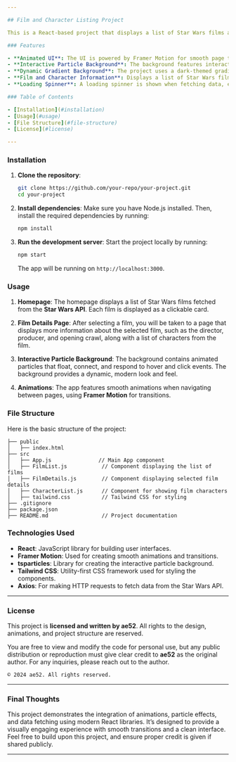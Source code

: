 ```yaml
---

## Film and Character Listing Project

This is a React-based project that displays a list of Star Wars films and their respective characters. The project features animated transitions, an interactive particle background, and smooth page navigation using Framer Motion. The application was developed and designed by **ae52** and is licensed accordingly.

### Features

- **Animated UI**: The UI is powered by Framer Motion for smooth page transitions and interactive film and character lists.
- **Interactive Particle Background**: The background features interactive floating particles, which respond to hover and click events.
- **Dynamic Gradient Background**: The project uses a dark-themed gradient background to give it a sleek and modern feel.
- **Film and Character Information**: Displays a list of Star Wars films, and on selecting a film, shows details and a list of characters from that film.
- **Loading Spinner**: A loading spinner is shown when fetching data, enhancing the user experience.

### Table of Contents

- [Installation](#installation)
- [Usage](#usage)
- [File Structure](#file-structure)
- [License](#license)

---
```


### Installation

1. **Clone the repository**:
   ```bash
   git clone https://github.com/your-repo/your-project.git
   cd your-project
   ```

2. **Install dependencies**:
   Make sure you have Node.js installed. Then, install the required dependencies by running:
   ```bash
   npm install
   ```

3. **Run the development server**:
   Start the project locally by running:
   ```bash
   npm start
   ```

   The app will be running on `http://localhost:3000`.

### Usage

1. **Homepage**: The homepage displays a list of Star Wars films fetched from the **Star Wars API**. Each film is displayed as a clickable card.

2. **Film Details Page**: After selecting a film, you will be taken to a page that displays more information about the selected film, such as the director, producer, and opening crawl, along with a list of characters from the film.

3. **Interactive Particle Background**: The background contains animated particles that float, connect, and respond to hover and click events. The background provides a dynamic, modern look and feel.

4. **Animations**: The app features smooth animations when navigating between pages, using **Framer Motion** for transitions.

### File Structure

Here is the basic structure of the project:

```
├── public
│   ├── index.html
├── src
│   ├── App.js               // Main App component
│   ├── FilmList.js           // Component displaying the list of films
│   ├── FilmDetails.js        // Component displaying selected film details
│   ├── CharacterList.js      // Component for showing film characters
│   ├── tailwind.css          // Tailwind CSS for styling
├── .gitignore
├── package.json
├── README.md                 // Project documentation
```

### Technologies Used

- **React**: JavaScript library for building user interfaces.
- **Framer Motion**: Used for creating smooth animations and transitions.
- **tsparticles**: Library for creating the interactive particle background.
- **Tailwind CSS**: Utility-first CSS framework used for styling the components.
- **Axios**: For making HTTP requests to fetch data from the Star Wars API.

---

### License

This project is **licensed and written by ae52**. All rights to the design, animations, and project structure are reserved.

You are free to view and modify the code for personal use, but any public distribution or reproduction must give clear credit to **ae52** as the original author. For any inquiries, please reach out to the author.

```
© 2024 ae52. All rights reserved.
```

---

### Final Thoughts

This project demonstrates the integration of animations, particle effects, and data fetching using modern React libraries. It’s designed to provide a visually engaging experience with smooth transitions and a clean interface. Feel free to build upon this project, and ensure proper credit is given if shared publicly.

---

